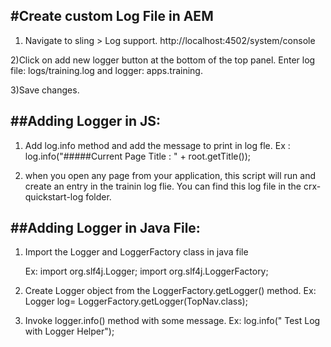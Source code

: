 #Create custom Log File in AEM
-------------------------------
1) Navigate to sling > Log support.
    http://localhost:4502/system/console

2)Click on add new logger button at the bottom of the top panel.
   Enter log file: logs/training.log and logger: apps.training.

3)Save changes.

##Adding Logger in JS:
-------------------------
1) Add log.info method and add the message to print in log fle.
   Ex :  log.info("#####Current Page Title : " + root.getTitle());


2) when you open any page from your application, this script will run and create an entry in the trainin log flie. You can find this log file in the crx-quickstart-log folder.

##Adding Logger in Java File:
-----------------------------
1) Import the Logger and LoggerFactory class in java file
     
    Ex: import org.slf4j.Logger;
        import org.slf4j.LoggerFactory;

2) Create Logger object from the LoggerFactory.getLogger() method.
    Ex: Logger log= LoggerFactory.getLogger(TopNav.class);

3) Invoke logger.info() method with some message.
    Ex: log.info(" Test Log with Logger Helper");

